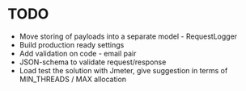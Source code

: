 # TODO



- Move storing of payloads into a separate model - RequestLogger
- Build production ready settings
- Add validation on code - email pair
- JSON-schema to validate request/response
- Load test the solution with Jmeter, give suggestion in terms of MIN_THREADS / MAX allocation
